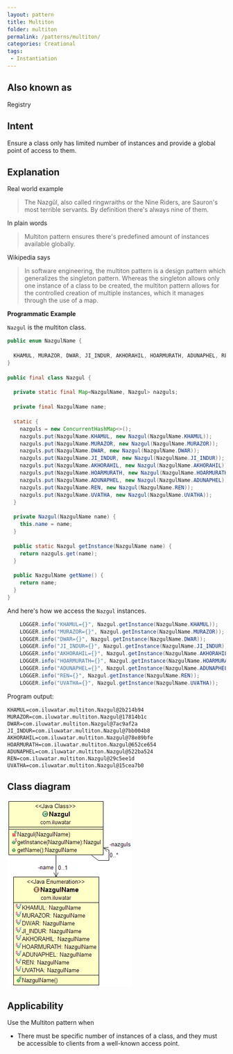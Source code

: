 ```yaml
---
layout: pattern
title: Multiton
folder: multiton
permalink: /patterns/multiton/
categories: Creational
tags:
 - Instantiation
---
```


## Also known as

Registry

## Intent

Ensure a class only has limited number of instances and provide a global point of access to them.

## Explanation

Real world example

> The Nazgûl, also called ringwraiths or the Nine Riders, are Sauron's most terrible servants. By 
> definition there's always nine of them.           

In plain words

> Multiton pattern ensures there's predefined amount of instances available globally.   

Wikipedia says

> In software engineering, the multiton pattern is a design pattern which generalizes the singleton 
> pattern. Whereas the singleton allows only one instance of a class to be created, the multiton 
> pattern allows for the controlled creation of multiple instances, which it manages through the use 
> of a map.

**Programmatic Example**

`Nazgul` is the multiton class.

```java
public enum NazgulName {

  KHAMUL, MURAZOR, DWAR, JI_INDUR, AKHORAHIL, HOARMURATH, ADUNAPHEL, REN, UVATHA
}

public final class Nazgul {

  private static final Map<NazgulName, Nazgul> nazguls;

  private final NazgulName name;

  static {
    nazguls = new ConcurrentHashMap<>();
    nazguls.put(NazgulName.KHAMUL, new Nazgul(NazgulName.KHAMUL));
    nazguls.put(NazgulName.MURAZOR, new Nazgul(NazgulName.MURAZOR));
    nazguls.put(NazgulName.DWAR, new Nazgul(NazgulName.DWAR));
    nazguls.put(NazgulName.JI_INDUR, new Nazgul(NazgulName.JI_INDUR));
    nazguls.put(NazgulName.AKHORAHIL, new Nazgul(NazgulName.AKHORAHIL));
    nazguls.put(NazgulName.HOARMURATH, new Nazgul(NazgulName.HOARMURATH));
    nazguls.put(NazgulName.ADUNAPHEL, new Nazgul(NazgulName.ADUNAPHEL));
    nazguls.put(NazgulName.REN, new Nazgul(NazgulName.REN));
    nazguls.put(NazgulName.UVATHA, new Nazgul(NazgulName.UVATHA));
  }

  private Nazgul(NazgulName name) {
    this.name = name;
  }

  public static Nazgul getInstance(NazgulName name) {
    return nazguls.get(name);
  }

  public NazgulName getName() {
    return name;
  }
}
```

And here's how we access the `Nazgul` instances.

```java
    LOGGER.info("KHAMUL={}", Nazgul.getInstance(NazgulName.KHAMUL));
    LOGGER.info("MURAZOR={}", Nazgul.getInstance(NazgulName.MURAZOR));
    LOGGER.info("DWAR={}", Nazgul.getInstance(NazgulName.DWAR));
    LOGGER.info("JI_INDUR={}", Nazgul.getInstance(NazgulName.JI_INDUR));
    LOGGER.info("AKHORAHIL={}", Nazgul.getInstance(NazgulName.AKHORAHIL));
    LOGGER.info("HOARMURATH={}", Nazgul.getInstance(NazgulName.HOARMURATH));
    LOGGER.info("ADUNAPHEL={}", Nazgul.getInstance(NazgulName.ADUNAPHEL));
    LOGGER.info("REN={}", Nazgul.getInstance(NazgulName.REN));
    LOGGER.info("UVATHA={}", Nazgul.getInstance(NazgulName.UVATHA));
```

Program output:

```
KHAMUL=com.iluwatar.multiton.Nazgul@2b214b94
MURAZOR=com.iluwatar.multiton.Nazgul@17814b1c
DWAR=com.iluwatar.multiton.Nazgul@7ac9af2a
JI_INDUR=com.iluwatar.multiton.Nazgul@7bb004b8
AKHORAHIL=com.iluwatar.multiton.Nazgul@78e89bfe
HOARMURATH=com.iluwatar.multiton.Nazgul@652ce654
ADUNAPHEL=com.iluwatar.multiton.Nazgul@522ba524
REN=com.iluwatar.multiton.Nazgul@29c5ee1d
UVATHA=com.iluwatar.multiton.Nazgul@15cea7b0
```

## Class diagram

![alt text](./etc/multiton.png "Multiton")

## Applicability

Use the Multiton pattern when

* There must be specific number of instances of a class, and they must be accessible to clients from 
a well-known access point.
